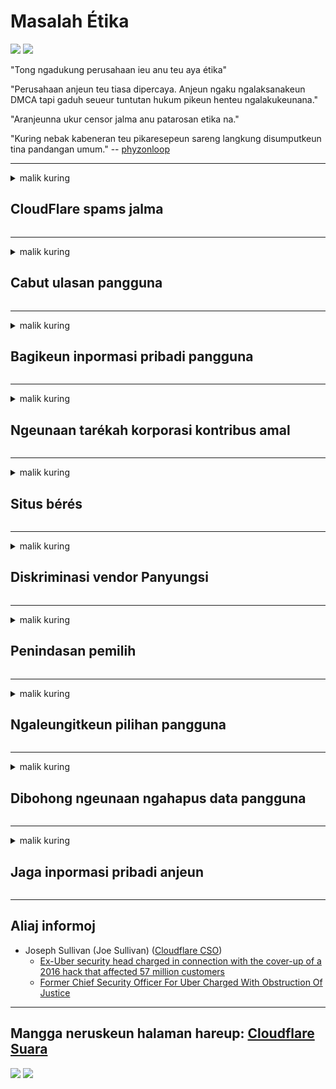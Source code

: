 # Masalah Étika

![](https://codeberg.org/crimeflare/cloudflare-tor/media/branch/master/image/itsreallythatbad.jpg)
![](https://codeberg.org/crimeflare/cloudflare-tor/media/branch/master/image/telegram/c81238387627b4bfd3dcd60f56d41626.jpg)

"Tong ngadukung perusahaan ieu anu teu aya étika"

"Perusahaan anjeun teu tiasa dipercaya. Anjeun ngaku ngalaksanakeun DMCA tapi gaduh seueur tuntutan hukum pikeun henteu ngalakukeunana."

"Aranjeunna ukur censor jalma anu patarosan etika na."

"Kuring nebak kabeneran teu pikaresepeun sareng langkung disumputkeun tina pandangan umum."  -- [phyzonloop](https://twitter.com/phyzonloop)


---


<details>
<summary>malik kuring

## CloudFlare spams jalma
</summary>


Cloudflare ngirim email spam ka pamaké non-Cloudflare.

- Ngan ukur ngirim email ka palanggan anu parantos milih
- Nalika pangguna nyebatkeun "eureun", teras lirén ngirim email

Éta basajan. Tapi Cloudflare henteu paduli.
Cloudflare nyatakeun ngagunakeun jasa na tiasa ngeureunkeun sadaya spammers atanapi panyerang.
Kumaha cara urang ngeureunkeun Cloudflare tanpa ngaktipkeun Cloudflare?


| 🖼 | 🖼 |
| --- | --- |
| ![](https://codeberg.org/crimeflare/cloudflare-tor/media/branch/master/image/cfspam01.jpg) | ![](https://codeberg.org/crimeflare/cloudflare-tor/media/branch/master/image/cfspam03.jpg) |
| ![](https://codeberg.org/crimeflare/cloudflare-tor/media/branch/master/image/cfspam02.jpg) | ![](https://codeberg.org/crimeflare/cloudflare-tor/media/branch/master/image/cfspambrittany.jpg)<br>![](https://codeberg.org/crimeflare/cloudflare-tor/media/branch/master/image/cfspamtwtr.jpg) |

</details>

---

<details>
<summary>malik kuring

## Cabut ulasan pangguna
</summary>


Ulasan parah Cloudflare négatip.
Upami anjeun ngirim tulisan anti-Cloudflare di Twitter, anjeun ngagaduhan kasempetan nampi balesan ti karyawan Cloudflare kalayan pesen "Henteu, éta sanés".
Upami anjeun pasang ulasan négatip dina situs naon waé, aranjeunna bakal nyobian éta.


| 🖼 | 🖼 |
| --- | --- |
| ![](https://codeberg.org/crimeflare/cloudflare-tor/media/branch/master/image/cfcenrev_01.jpg)<br>![](https://codeberg.org/crimeflare/cloudflare-tor/media/branch/master/image/cfcenrev_02.jpg) | ![](https://codeberg.org/crimeflare/cloudflare-tor/media/branch/master/image/cfcenrev_03.jpg) |

</details>

---

<details>
<summary>malik kuring

## Bagikeun inpormasi pribadi pangguna
</summary>


Cloudflare ngagaduhan masalah pelecehan masif.
Cloudflare ngabagikeun inpormasi pribadi jalma anu ngawadul ngeunaan situs anu tuan rumah.
Aranjeunna kadang-kadang naros anjeun nyayogikeun ID leres anjeun.
Upami anjeun henteu kéngingkeun diganggu, nyerang, digeret atanapi dibunuh, anjeun langkung saé ngajauhan situs web Cloudflared.


| 🖼 | 🖼 |
| --- | --- |
| ![](https://codeberg.org/crimeflare/cloudflare-tor/media/branch/master/image/cfdox_what.jpg) | ![](https://codeberg.org/crimeflare/cloudflare-tor/media/branch/master/image/cfdox_swat.jpg) |
| ![](https://codeberg.org/crimeflare/cloudflare-tor/media/branch/master/image/cfdox_kill.jpg) | ![](https://codeberg.org/crimeflare/cloudflare-tor/media/branch/master/image/cfdox_threat.jpg) |
| ![](https://codeberg.org/crimeflare/cloudflare-tor/media/branch/master/image/cfdox_dox.jpg) | ![](https://codeberg.org/crimeflare/cloudflare-tor/media/branch/master/image/cfdox_ex1.jpg)<br>![](https://codeberg.org/crimeflare/cloudflare-tor/media/branch/master/image/cfdox_ex2.jpg) |

</details>

---

<details>
<summary>malik kuring

## Ngeunaan tarékah korporasi kontribus amal
</summary>


CloudFlare naroskeun sumbangan amal.
Éta rada matak kéngingkeun yén perusahaan Amérika badé nyuhunkeun amal salian organisasi anu henteu gaduh kauntungan anu hadé.
Upami anjeun resep ngahalangan jalma atanapi miceun waktos jalma sanés, anjeun panginten badé mesen sababaraha pizza kanggo karyawan Cloudflare.


![](https://codeberg.org/crimeflare/cloudflare-tor/media/branch/master/image/cfdonate.jpg)

</details>

---

<details>
<summary>malik kuring

## Situs bérés
</summary>


Naon anu anjeun bakal laksanakeun upami situs anjeun turun?
Aya laporan yén Cloudflare ngahapus konfigurasi pangguna atanapi layanan lirén tanpa peringatan, cicingeun.
Kami nyarankeun anjeun panyadia anu langkung saé.

![](https://codeberg.org/crimeflare/cloudflare-tor/media/branch/master/image/cftmnt.jpg)

</details>

---

<details>
<summary>malik kuring

## Diskriminasi vendor Panyungsi
</summary>


CloudFlare masihan perawatan langkung milih kanggo anu ngagunakeun Firefox bari masihan perawatan anu musuhan ka pangguna anu sanés-Tor-Browser langkung-langkung Tor.
Pamaké Tor anu leres-leres nolak pikeun ngaéksekusi javascript henteu gratis ogé nampi perlakuan anu dimusuhan.
Kasaruaan aksés ieu mangrupikeun panyiksa nétralitas jaringan sareng nyiksa kakuatan.

![](https://codeberg.org/crimeflare/cloudflare-tor/media/branch/master/image/browdifftbcx.gif)

- Kénca: Tor Browser, Bener: Chrome. Alamat IP anu sami.

![](https://codeberg.org/crimeflare/cloudflare-tor/media/branch/master/image/browserdiff.jpg)

- Kénca: Tor Browser Javascript Disable, Cookie Enased
- Katuhu: Diaktipkeun Javascript Chrome, Cookie Pareum

![](https://codeberg.org/crimeflare/cloudflare-tor/media/branch/master/image/cfsiryoublocked.jpg)

- QuteBrowser (browser minor) tanpa Tor (Clearnet IP)

| ***Panyungsi*** | ***Aksés perawatan*** |
| --- | --- |
| Tor Browser (Diaktipkeun Javascript) | aksés diijinkeun |
| Firefox (Diaktipkeun Javascript) | aksés ngaco |
| Chromium (Diaktipkeun Javascript) | aksés ngaco |
| Chromium or Firefox (Javascript ditumpurkeun) | aksés ditolak |
| Chromium or Firefox (Cookie ditumpurkeun) | aksés ditolak |
| QuteBrowser | aksés ditolak |
| lynx | aksés ditolak |
| w3m | aksés ditolak |
| wget | aksés ditolak |


Naha henteu nganggo tombol Audio pikeun ngajawab tantangan gampang?

Sumuhun, aya tombol audio, tapi biasana henteu langkung ti tugas Tor.
Anjeun bakal nampi pesen ieu nalika anjeun klik:

```
Cobian deui engké
Komputer atanapi jaringan anjeun tiasa ngirim patarosan otomatis.
Pikeun ngajaga pangguna kami, urang moal tiasa ngolah pamundut anjeun ayeuna.
Pikeun langkung rinci kunjungan halaman pitulung kami
```

</details>

---

<details>
<summary>malik kuring

## Penindasan pemilih
</summary>


Pamilih di nagara AS ngadaptar ngadaptarkeun pamustunganana ngalangkungan halaman wéb sekretaris nagara dina kaayaan tempatna.
Kantor sekretaris nagara anu dikuasai Republik kalibet dina penindasan pemilih ku ngajantenkeun situs wéb sekretaris nagari liwat Cloudflare.
Perawatan mumusuhan Cloudflare para pangguna Tor, posisi MITM salaku pusat pangawasan global anu terpusat, sareng peran anu ngarugikeun sacara umum nyiptakeun calon pamilih anu énggal ngadaptar.
Liberal khususna condong nangkep privasi.
Bentuk pendaptaran pamilih ngumpulkeun inpormasi sénsitip ngeunaan condong politik voter sacara, alamat fisik pribadi, nomer kaamanan sosial, sareng tanggal lahir.
Kaseueuran nagara ngan ukur make sawaréh inpormasi éta sacara umum, tapi Cloudflare ningali sadaya inpormasi éta nalika aya batur ngadaptar.

Catetan yén pendaptaran kertas henteu ngaganggu Cloudflare sabab sekretaris karyawan asup data data kaayaan kamungkinan bakal nganggo situs web Cloudflare pikeun nulis data.

| 🖼 | 🖼 |
| --- | --- |
| ![](https://codeberg.org/crimeflare/cloudflare-tor/media/branch/master/image/cfvotm_01.jpg) | ![](https://codeberg.org/crimeflare/cloudflare-tor/media/branch/master/image/cfvotm_02.jpg) |

- Change.org mangrupikeun halaman wéb anu kasohor pikeun ngumpul sora sareng nyandak tindakan.
“masarakat dimana-mana anu ngamimitian kampanye, nguatkeun pendukung, sareng gawé bareng produsén kaputusan pikeun ngajalankeun solusi.”
Hanjakalna, seueur jalma henteu tiasa ningalikeun change.org sakaligus kusabab saringan agrésif Cloudflare.
Éta dipeungpeuk tina ngalebetkeun petisi, sahingga ngaluarkeun aranjeunna tina prosés demokratis.
Nganggo platform non-Cloudflared séjén sapertos OpenPetition ngabantuan ngarobih masalah.

| 🖼 | 🖼 |
| --- | --- |
| ![](https://codeberg.org/crimeflare/cloudflare-tor/media/branch/master/image/changeorgasn.jpg) | ![](https://codeberg.org/crimeflare/cloudflare-tor/media/branch/master/image/changeorgtor.jpg) |

- Cloudflare's "Athenian Project" nawiskeun perlindungan tingkat perusahaan bebas pikeun situs web pamilihan umum sareng lokal.
Saur aranjeunna "konstituénna tiasa ngaksés inpormasi pamilihan sareng pendaptaran pamilih" tapi ieu bohong kusabab seueur jalma ngan saukur henteu tiasa ngotéktak dina situs sanés.

</details>

---

<details>
<summary>malik kuring

## Ngaleungitkeun pilihan pangguna
</summary>


Upami anjeun milih-milih hiji hal, anjeun ngarepkeun yén anjeun nampi email henteu tentang éta.
Cloudflare teu malire leuwih sering milih pangguna sareng ngabagi data sareng perusahaan pihak katilu tanpa idin ti nasabah.
Upami anjeun nganggo rencana bébasna, aranjeunna kadang-kadang ngirim email ka anjeun anu mésér mésér langganan bulanan.

![](https://codeberg.org/crimeflare/cloudflare-tor/media/branch/master/image/cfviopl_tp.jpg)

</details>

---

<details>
<summary>malik kuring

## Dibohong ngeunaan ngahapus data pangguna
</summary>


Numutkeun kana blog palanggan ex-cloudflare ieu, Cloudflare ngabohong ngeunaan ngahapus akun.
Ayeuna, seueur perusahaan anu nyimpen data anjeun saatos anjeun tutup atanapi ngahapus akun anjeun.
Kaseueuran perusahaan anu saé nyebutkeun kana éta kabijakan privasi.
Cloudflare? Teu.

```
2019-08-05 CloudFlare ngintunkeun konfirmasi ka kuring ngaleungitkeun akun kuring.
2019-10-02 Kuring nampi email ti CloudFlare "kusabab kuring palanggan"
```

Cloudflare henteu terang ngeunaan kecap "piceun".
Upami éta parantos dipiceun, naha kunaon palanggan ieu ngagaduhan email?
Anjeunna ogé nyebatkeun yén kabijakan privasi Cloudflare henteu nyebut ngeunaan éta.

```
Kawijakan privasi anyarna henteu nganggo nyebut ngaropéa data sataun.
```

![](https://codeberg.org/crimeflare/cloudflare-tor/media/branch/master/image/cfviopl_notdel.jpg)

Kumaha anjeun tiasa percanten Cloudflare upami kabijakan privasi maranéhanana nyaéta LIE?

</details>

---

<details>
<summary>malik kuring

## Jaga inpormasi pribadi anjeun
</summary>


Ngahapus akun Cloudflare nyaéta tingkat susah.

```
Kirim tikét dukungan nganggo kategori "Akun",
sareng nyuhunkeun hapus akun dina awak pesen.
Anjeun kedah henteu ngagaduhan domain atanapi kartu kiridit anu napel kana akun anjeun saacanna ngahapus hapus.
```

Anjeun bakal nampa email konfirmasi ieu.

![](https://codeberg.org/crimeflare/cloudflare-tor/media/branch/master/image/cf_deleteandkeep.jpg)

"Kami parantos ngolah panyabutan hapusan anjeun" tapi "Kami bakal tetep nyimpen inpormasi pribadi anjeun".

Naha anjeun tiasa "percanten" ieu?

</details>

---

## Aliaj informoj

- Joseph Sullivan (Joe Sullivan) ([Cloudflare CSO](https://twitter.com/eastdakota/status/1296522269313785862))
  - [Ex-Uber security head charged in connection with the cover-up of a 2016 hack that affected 57 million customers](https://www.businessinsider.com/uber-data-hack-security-head-joe-sullivan-charged-cover-up-2020-8)
  - [Former Chief Security Officer For Uber Charged With Obstruction Of Justice](https://www.justice.gov/usao-ndca/pr/former-chief-security-officer-uber-charged-obstruction-justice)


---

## Mangga neruskeun halaman hareup:   [Cloudflare Suara](../PEOPLE.md)

![](https://codeberg.org/crimeflare/cloudflare-tor/media/branch/master/image/freemoldybread.jpg)
![](https://codeberg.org/crimeflare/cloudflare-tor/media/branch/master/image/cfisnotanoption.jpg)
